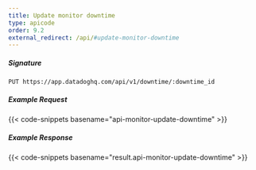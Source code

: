 ```yaml
---
title: Update monitor downtime
type: apicode
order: 9.2
external_redirect: /api/#update-monitor-downtime
---
```


##### Signature

`PUT https://app.datadoghq.com/api/v1/downtime/:downtime_id`

##### Example Request

{{< code-snippets basename="api-monitor-update-downtime" >}}

##### Example Response

{{< code-snippets basename="result.api-monitor-update-downtime" >}}
